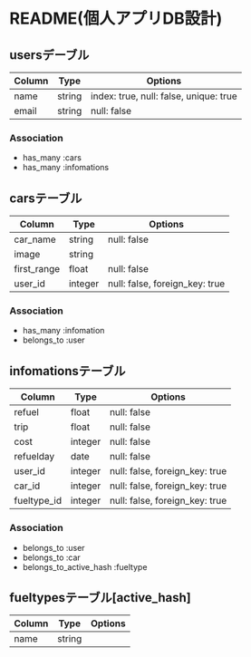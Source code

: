 # README(個人アプリDB設計)

## usersデーブル
|Column|Type|Options|
|------|----|-------|
|name|string|index: true, null: false, unique: true|
|email|string|null: false|

### Association
- has_many :cars
- has_many :infomations

## carsテーブル

|Column|Type|Options|
|------|----|-------|
|car_name|string|null: false|
|image|string|
|first_range|float|null: false|
|user_id|integer|null: false, foreign_key: true|

### Association
- has_many :infomation
- belongs_to :user

## infomationsテーブル

|Column|Type|Options|
|------|----|-------|
|refuel|float|null: false|
|trip|float|null: false|
|cost|integer|null: false|
|refuelday|date|null: false|
|user_id|integer|null: false, foreign_key: true|
|car_id|integer|null: false, foreign_key: true|
|fueltype_id|integer|null: false, foreign_key: true|

### Association
- belongs_to :user
- belongs_to :car
- belongs_to_active_hash :fueltype

## fueltypesテーブル[active_hash]

|Column|Type|Options|
|------|----|-------|
|name|string|